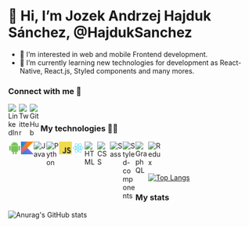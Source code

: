 # 👋 Hi, I’m Jozek Andrzej Hajduk Sánchez, @HajdukSanchez

- 🚀 I’m interested in web and mobile Frontend development.
- 📗 I’m currently learning new technologies for development as React-Native, React.js, Styled components and many mores.

### Connect with me 🔗

[<img align="left" alt="LinkedIn" width="22px" src="https://cdn.jsdelivr.net/npm/simple-icons@v3/icons/linkedin.svg" />](https://www.linkedin.com/in/jozek-hajduk/)
[<img align="left" alt="Twitter" width="22px" src="https://cdn.jsdelivr.net/npm/simple-icons@v3/icons/twitter.svg" />](https://twitter.com/HajdukJozek)
[<img align="left" alt="GitHub" width="22px" src="https://cdn.jsdelivr.net/npm/simple-icons@v3/icons/github.svg" />](https://github.com/HajdukSanchez)

<br>

### My technologies 👨‍💻
<img align="left" alt="Android" width="26px" src="https://raw.githubusercontent.com/github/explore/80688e429a7d4ef2fca1e82350fe8e3517d3494d/topics/android/android.png" />
<img align="left" alt="Kotlin" width="26px" src="https://raw.githubusercontent.com/github/explore/80688e429a7d4ef2fca1e82350fe8e3517d3494d/topics/kotlin/kotlin.png" />
<img align="left" alt="Java" width="26px" src="https://w7.pngwing.com/pngs/578/816/png-transparent-java-class-file-java-platform-standard-edition-java-development-kit-java-runtime-environment-coffee-jar-text-class-orange-thumbnail.png" />
<img align="left" alt="Python" width="26px" src="https://e7.pngegg.com/pngimages/621/411/png-clipart-computer-icons-python-anaconda-anaconda-angle-other-thumbnail.png" />
<img align="left" alt="JavaScript" width="26px" src="https://raw.githubusercontent.com/github/explore/80688e429a7d4ef2fca1e82350fe8e3517d3494d/topics/javascript/javascript.png" />
<img align="left" alt="React" width="26px" src="https://raw.githubusercontent.com/github/explore/80688e429a7d4ef2fca1e82350fe8e3517d3494d/topics/react/react.png" />
<img align="left" alt="HTML" width="26px" src="https://cdn-icons-png.flaticon.com/512/732/732212.png" />
<img align="left" alt="CSS" width="26px" src="https://cdn.pixabay.com/photo/2017/08/05/11/16/logo-2582747_960_720.png" />
<img align="left" alt="Sass" width="26px" src="https://e7.pngegg.com/pngimages/72/936/png-clipart-sass-cascading-style-sheets-preprocessor-less-postcss-meng-miscellaneous-text-thumbnail.png" />
<img align="left" alt="Styled-components" width="26px" src="https://www.styled-components.com/atom.png" />
<img align="left" alt="Graph QL" width="26px" src="https://upload.wikimedia.org/wikipedia/commons/thumb/1/17/GraphQL_Logo.svg/2048px-GraphQL_Logo.svg.png" />
<img align="left" alt="Redux" width="26px" src="https://e7.pngegg.com/pngimages/413/852/png-clipart-redux-react-logo-javascript-dq-purple-violet-thumbnail.png" />


<br>
<br>
<br>

[![Top Langs](https://github-readme-stats.vercel.app/api/top-langs/?username=HajdukSanchez&layout=compact)](https://github.com/HajdukSanchez)



### My stats
![Anurag's GitHub stats](https://github-readme-stats.vercel.app/api?username=HajdukSanchez&show_icons=true&theme=radical)
